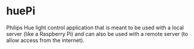 # huePi
Philips Hue light control application that is meant to be used with a local server (like a Raspberry Pi) and can also be used with a remote server (to allow access from the internet).
